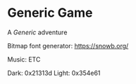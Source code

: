 
# Generic Game

A *Generic* adventure

Bitmap font generator:
https://snowb.org/

Music: ETC


Dark: 0x21313d
Light: 0x354e61